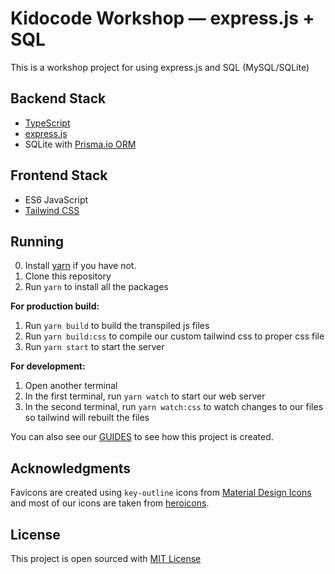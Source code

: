 # Kidocode Workshop — express.js + SQL

This is a workshop project for using express.js and SQL (MySQL/SQLite)

## Backend Stack
- [TypeScript](https://www.typescriptlang.org/)
- [express.js](https://expressjs.com/)
- SQLite with [Prisma.io ORM](https://prisma.io/)

## Frontend Stack
- ES6 JavaScript
- [Tailwind CSS](https://tailwindcss.com/)

## Running
0. Install [yarn](https://yarnpkg.com/) if you have not.
1. Clone this repository
2. Run `yarn` to install all the packages

**For production build:**
1. Run `yarn build` to build the transpiled js files
2. Run `yarn build:css` to compile our custom tailwind css to proper css file
3. Run `yarn start` to start the server

**For development:**
1. Open another terminal
2. In the first terminal, run `yarn watch` to start our web server
3. In the second terminal, run `yarn watch:css` to watch changes to our files so tailwind will rebuilt the files

You can also see our [GUIDES](GUIDES.md) to see how this project is created.

## Acknowledgments
Favicons are created using `key-outline` icons from [Material Design Icons](https://materialdesignicons.com/) and most of our icons are taken from [heroicons](https://heroicons.com/).

## License
This project is open sourced with [MIT License](LICENSE)
